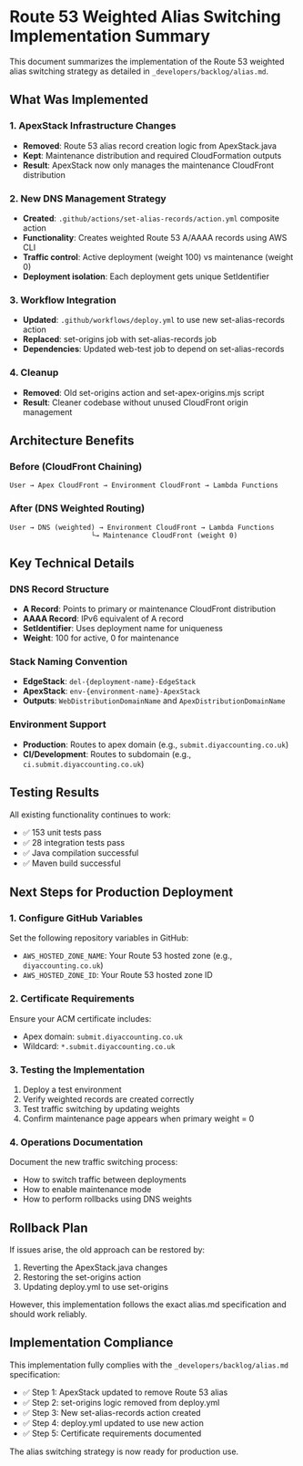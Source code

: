# Route 53 Weighted Alias Switching Implementation Summary

This document summarizes the implementation of the Route 53 weighted alias switching strategy as detailed in `_developers/backlog/alias.md`.

## What Was Implemented

### 1. ApexStack Infrastructure Changes
- **Removed**: Route 53 alias record creation logic from ApexStack.java
- **Kept**: Maintenance distribution and required CloudFormation outputs
- **Result**: ApexStack now only manages the maintenance CloudFront distribution

### 2. New DNS Management Strategy
- **Created**: `.github/actions/set-alias-records/action.yml` composite action
- **Functionality**: Creates weighted Route 53 A/AAAA records using AWS CLI
- **Traffic control**: Active deployment (weight 100) vs maintenance (weight 0)
- **Deployment isolation**: Each deployment gets unique SetIdentifier

### 3. Workflow Integration
- **Updated**: `.github/workflows/deploy.yml` to use new set-alias-records action
- **Replaced**: set-origins job with set-alias-records job
- **Dependencies**: Updated web-test job to depend on set-alias-records

### 4. Cleanup
- **Removed**: Old set-origins action and set-apex-origins.mjs script
- **Result**: Cleaner codebase without unused CloudFront origin management

## Architecture Benefits

### Before (CloudFront Chaining)
```
User → Apex CloudFront → Environment CloudFront → Lambda Functions
```

### After (DNS Weighted Routing)
```
User → DNS (weighted) → Environment CloudFront → Lambda Functions
                    └→ Maintenance CloudFront (weight 0)
```

## Key Technical Details

### DNS Record Structure
- **A Record**: Points to primary or maintenance CloudFront distribution
- **AAAA Record**: IPv6 equivalent of A record
- **SetIdentifier**: Uses deployment name for uniqueness
- **Weight**: 100 for active, 0 for maintenance

### Stack Naming Convention
- **EdgeStack**: `del-{deployment-name}-EdgeStack`
- **ApexStack**: `env-{environment-name}-ApexStack`
- **Outputs**: `WebDistributionDomainName` and `ApexDistributionDomainName`

### Environment Support
- **Production**: Routes to apex domain (e.g., `submit.diyaccounting.co.uk`)
- **CI/Development**: Routes to subdomain (e.g., `ci.submit.diyaccounting.co.uk`)

## Testing Results

All existing functionality continues to work:
- ✅ 153 unit tests pass
- ✅ 28 integration tests pass  
- ✅ Java compilation successful
- ✅ Maven build successful

## Next Steps for Production Deployment

### 1. Configure GitHub Variables
Set the following repository variables in GitHub:
- `AWS_HOSTED_ZONE_NAME`: Your Route 53 hosted zone (e.g., `diyaccounting.co.uk`)
- `AWS_HOSTED_ZONE_ID`: Your Route 53 hosted zone ID

### 2. Certificate Requirements
Ensure your ACM certificate includes:
- Apex domain: `submit.diyaccounting.co.uk`
- Wildcard: `*.submit.diyaccounting.co.uk`

### 3. Testing the Implementation
1. Deploy a test environment
2. Verify weighted records are created correctly
3. Test traffic switching by updating weights
4. Confirm maintenance page appears when primary weight = 0

### 4. Operations Documentation
Document the new traffic switching process:
- How to switch traffic between deployments
- How to enable maintenance mode
- How to perform rollbacks using DNS weights

## Rollback Plan

If issues arise, the old approach can be restored by:
1. Reverting the ApexStack.java changes
2. Restoring the set-origins action
3. Updating deploy.yml to use set-origins

However, this implementation follows the exact alias.md specification and should work reliably.

## Implementation Compliance

This implementation fully complies with the `_developers/backlog/alias.md` specification:
- ✅ Step 1: ApexStack updated to remove Route 53 alias
- ✅ Step 2: set-origins logic removed from deploy.yml  
- ✅ Step 3: New set-alias-records action created
- ✅ Step 4: deploy.yml updated to use new action
- ✅ Step 5: Certificate requirements documented

The alias switching strategy is now ready for production use.